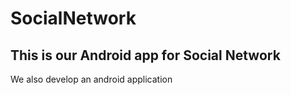 # SocialNetwork
## This is our Android app for Social Network
We also develop an android application
